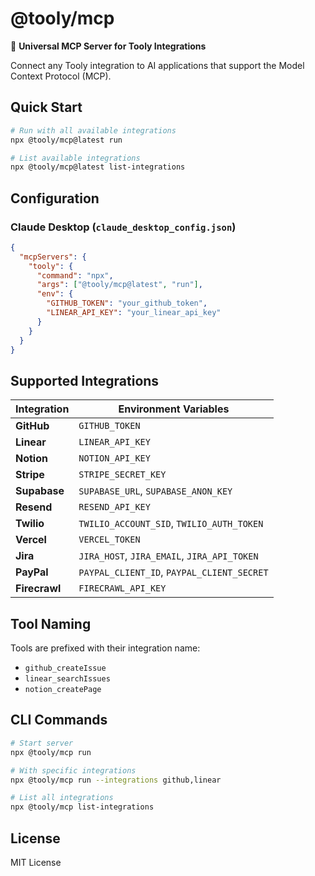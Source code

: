 # @tooly/mcp

🔌 **Universal MCP Server for Tooly Integrations**

Connect any Tooly integration to AI applications that support the Model Context Protocol (MCP).

## Quick Start

```bash
# Run with all available integrations
npx @tooly/mcp@latest run

# List available integrations
npx @tooly/mcp@latest list-integrations
```

## Configuration

### Claude Desktop (`claude_desktop_config.json`)

```json
{
  "mcpServers": {
    "tooly": {
      "command": "npx",
      "args": ["@tooly/mcp@latest", "run"],
      "env": {
        "GITHUB_TOKEN": "your_github_token",
        "LINEAR_API_KEY": "your_linear_api_key"
      }
    }
  }
}
```

## Supported Integrations

| Integration   | Environment Variables                       |
| ------------- | ------------------------------------------- |
| **GitHub**    | `GITHUB_TOKEN`                              |
| **Linear**    | `LINEAR_API_KEY`                            |
| **Notion**    | `NOTION_API_KEY`                            |
| **Stripe**    | `STRIPE_SECRET_KEY`                         |
| **Supabase**  | `SUPABASE_URL`, `SUPABASE_ANON_KEY`         |
| **Resend**    | `RESEND_API_KEY`                            |
| **Twilio**    | `TWILIO_ACCOUNT_SID`, `TWILIO_AUTH_TOKEN`   |
| **Vercel**    | `VERCEL_TOKEN`                              |
| **Jira**      | `JIRA_HOST`, `JIRA_EMAIL`, `JIRA_API_TOKEN` |
| **PayPal**    | `PAYPAL_CLIENT_ID`, `PAYPAL_CLIENT_SECRET`  |
| **Firecrawl** | `FIRECRAWL_API_KEY`                         |

## Tool Naming

Tools are prefixed with their integration name:

- `github_createIssue`
- `linear_searchIssues`
- `notion_createPage`

## CLI Commands

```bash
# Start server
npx @tooly/mcp run

# With specific integrations
npx @tooly/mcp run --integrations github,linear

# List all integrations
npx @tooly/mcp list-integrations
```

## License

MIT License
